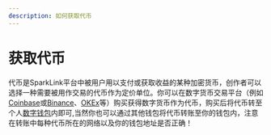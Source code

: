 ```yaml
---
description: 如何获取代币
---
```


# 获取代币

代币是SparkLink平台中被用户用以支付或获取收益的某种加密货币，创作者可以选择一种需要被用作交易的代币作为定价单位。你可以在数字货币交易平台（例如[ Coinbase](https://www.coinbase.com)或[Binance](https://www.binance.com/en)、[OKEx](https://www.okex.com/cn)等）购买获得数字货币作为代币，购买后将代币转至个人[数字钱包](chuang-jian-qian-bao.md)内即可,当然你也可以通过其他钱包将代币转账至你的钱包内，注意在转账中每种代币所在的网络以及你的钱包地址是否正确！
